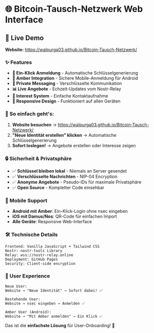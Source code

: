 # 🌐 Bitcoin-Tausch-Netzwerk Web Interface

## 🚀 Live Demo

**Website:** https://walpurga03.github.io/Bitcoin-Tausch-Netzwerk/

### ✨ Features

- **🔑 Ein-Klick Anmeldung** - Automatische Schlüsselgenerierung
- **📱 Amber Integration** - Sichere Mobile-Anmeldung für Android
- **💬 Private Messaging** - Verschlüsselte Kommunikation
- **📊 Live Angebote** - Echzeit-Updates vom Nostr-Relay
- **🎯 Interest System** - Einfache Kontaktaufnahme
- **📱 Responsive Design** - Funktioniert auf allen Geräten

### 🎯 So einfach geht's:

1. **Website besuchen** → https://walpurga03.github.io/Bitcoin-Tausch-Netzwerk/
2. **"Neue Identität erstellen" klicken** → Automatische Schlüsselgenerierung
3. **Sofort loslegen!** → Angebote erstellen oder Interesse zeigen

### 🔒 Sicherheit & Privatsphäre

- ✅ **Schlüssel bleiben lokal** - Niemals an Server gesendet
- ✅ **Verschlüsselte Nachrichten** - NIP-04 Encryption
- ✅ **Anonyme Angebote** - Pseudo-IDs für maximale Privatsphäre
- ✅ **Open Source** - Kompletter Code einsehbar

### 📱 Mobile Support

- **Android mit Amber**: Ein-Klick-Login ohne nsec eingeben
- **iOS mit Damus/Nos**: QR-Code für einfachen Import
- **Alle Geräte**: Responsive Web-Interface

### 🛠️ Technische Details

```
Frontend: Vanilla JavaScript + Tailwind CSS
Nostr: nostr-tools Library
Relay: wss://nostr-relay.online
Deployment: GitHub Pages
Security: Client-side encryption
```

### 🎉 User Experience

```
Neue User:
Website → "Neue Identität" → Sofort dabei! ✅

Bestehende User:
Website → nsec eingeben → Anmelden ✅

Amber User (Android):
Website → "Mit Amber anmelden" → Ein Klick ✅
```

Das ist die **einfachste Lösung** für User-Onboarding! 🚀

